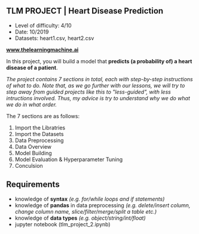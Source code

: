 ## TLM PROJECT | Heart Disease Prediction

- Level of difficulty: 4/10
- Date: 10/2019
- Datasets: heart1.csv, heart2.csv

**www.thelearningmachine.ai**

In this project, you will build a model that **predicts (a probability of) a heart disease of a patient**.

*The project contains 7 sections in total, each with step-by-step instructions of what to do. Note that, as we go further with our lessons, we will try to step away from guided projects like this to "less-guided", with less intructions involved. Thus, my advice is try to understand why we do what we do in what order.*

The 7 sections are as follows:
1. Import the Libratries
2. Import the Datasets
3. Data Preprocessing
4. Data Overview
5. Model Building
6. Model Evaluation & Hyperparameter Tuning
7. Conculsion

## Requirements
- knowledge of **syntax** *(e.g. for/while loops and if statements)*
- knowledge of **pandas** in data preprocessing *(e.g. delete/insert column, change column name, slice/filter/merge/split a table etc.)*
- knowledge of **data types** *(e.g. object/string/int/float)*
- jupyter notebook (tlm_project_2.ipynb)
